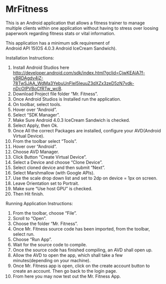 # MrFitness
This is an Android application that allows a fitness trainer to manage multiple clients within one application without having to stress over loosing paperwork regarding fitness stats or vital information.


This application has a minimum sdk requirement of  
Android API 15(OS 4.0.3 Android IceCream Sandwich).

Installation Instructions:

1.	Install Android Studios here http://developer.android.com/sdk/index.html?gclid=CjwKEAiA7f-yBRDAgdv4jZ-78TwSJAA_WdMa3YebuUnFlel5IeuuZ3dXZx3zeD5zN7vdk-nDcOIPVBoCfRTw_wcB.
2.	Download Project file folder “Mr. Fitness”.
3.	Once Android Studios is Installed run the application.
4.	On toolbar, select tools.
5.	Hover over “Android”.
6.	Select “SDK Manager”.
7.	Make Sure Android 4.0.3 IceCream Sandwich is checked.
8.	Select Apply, then Ok.
9.	Once All the correct Packages are installed, configure your AVD(Android Virtual Device).
10.	From the toolbar select “Tools”.
11.	Hover over “Android”.
12.	Choose AVD Manager.
13.	Click Button “Create Virtual Device”.
14.	Select a Device and choose “Clone Device”.
15.	Select cloned device and then submit “Next”.
16.	Select Marshmallow (with Google APIs).
17.	Use the scale drop down list and set to 2dp on device = 1px on screen.
18.	Leave Orientation set to Portrait.
19.	Make sure “Use host GPU” is checked.
20.	Then Hit finish.

Running Application Instructions:

1.	From the toolbar, choose “File”.
2.	Scroll to “Open”.
3.	Choose the folder “Mr. Fitness”.
4.	Once Mr. Fitness source code has been imported, from the toolbar, select run.
5.	Choose “Run App”.
6.	Wait for the source code to compile.
7.	Once the source code has finished compiling, an AVD shall open up.
8.	Allow the AVD to open the app, which shall take a few minutes(depending on your machine).
9.	Once Mr. Fitness app is open, click on the create account button to create an account. Then go back to the login page.
10.	From here you may now test out the Mr. Fitness App.
